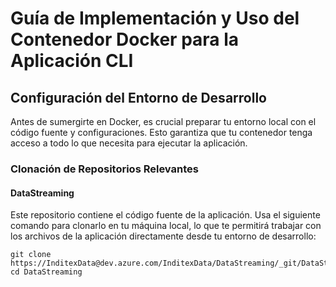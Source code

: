 # Guía de Implementación y Uso del Contenedor Docker para la Aplicación CLI

## Configuración del Entorno de Desarrollo

Antes de sumergirte en Docker, es crucial preparar tu entorno local con el código fuente y configuraciones. Esto garantiza que tu contenedor tenga acceso a todo lo que necesita para ejecutar la aplicación.

### Clonación de Repositorios Relevantes

#### DataStreaming
Este repositorio contiene el código fuente de la aplicación. Usa el siguiente comando para clonarlo en tu máquina local, lo que te permitirá trabajar con los archivos de la aplicación directamente desde tu entorno de desarrollo:

```shell
git clone https://InditexData@dev.azure.com/InditexData/DataStreaming/_git/DataStreaming
cd DataStreaming
